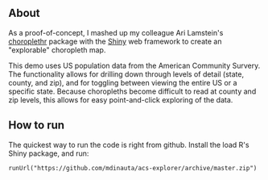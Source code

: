 ## About

As a proof-of-concept, I mashed up my colleague Ari Lamstein's [choroplethr](https://github.com/trulia/choropletr) package with the [Shiny](http://www.rstudio.com/shiny/) web framework to create an "explorable" choropleth map.  

This demo uses US population data from the American Community Survery. The functionality allows for drilling down through levels of detail (state, county, and zip), and for toggling between viewing the entire US or a specific state. Because choropleths become difficult to read at county and zip levels, this allows for easy point-and-click exploring of the data.  

## How to run

The quickest way to run the code is right from github. Install the load R's Shiny package, and run:

    runUrl("https://github.com/mdinauta/acs-explorer/archive/master.zip")
